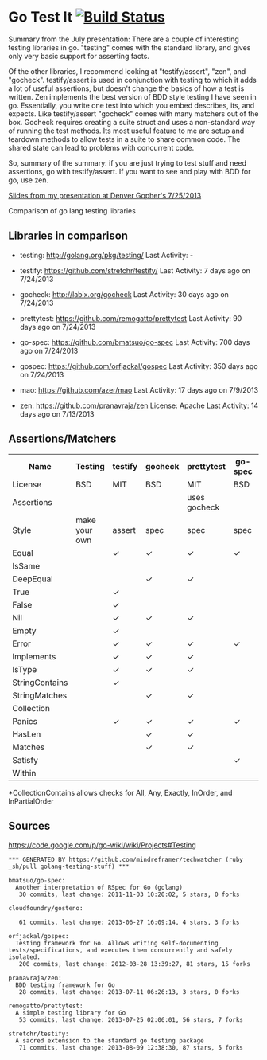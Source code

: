 # Go Test It [![Build Status](https://travis-ci.org/shageman/gotestit.png?branch=master)](https://travis-ci.org/shageman/gotestit)

Summary from the July presentation: There are a couple of interesting testing libraries in go. "testing" comes with the standard library, and gives only very basic support for asserting facts.

Of the other libraries, I recommend looking at "testify/assert", "zen", and "gocheck". testify/assert is used in conjunction with testing to which it adds a lot of useful assertions, but doesn't change the basics of how a test is written. Zen implements the best version of BDD style testing I have seen in go. Essentially, you write one test into which you embed describes, its, and expects. Like testify/assert "gocheck" comes with many matchers out of the box. Gocheck requires creating a suite struct and uses a non-standard way of running the test methods. Its most useful feature to me are setup and teardown methods to allow tests in a suite to share common code. The shared state can lead to problems with concurrent code.

So, summary of the summary: if you are just trying to test stuff and need assertions, go with testify/assert. If you want to see and play with BDD for go, use zen.


[Slides from my presentation at Denver Gopher's 7/25/2013](https://github.com/shageman/gotestit/blob/master/20130725denverGophersPresentation.pdf)

Comparison of go lang testing libraries

## Libraries in comparison

*   testing: http://golang.org/pkg/testing/
    Last Activity: -

*   testify: https://github.com/stretchr/testify/
    Last Activity: 7 days ago on 7/24/2013

*   gocheck: http://labix.org/gocheck
    Last Activity: 30 days ago on 7/24/2013

*   prettytest: https://github.com/remogatto/prettytest
    Last Activity: 90 days ago on 7/24/2013

*   go-spec: https://github.com/bmatsuo/go-spec
    Last Activity: 700 days ago on 7/24/2013

*   gospec: https://github.com/orfjackal/gospec
    Last Activity: 350 days ago on 7/24/2013

*   mao: https://github.com/azer/mao
    Last Activity: 17 days ago on 7/9/2013

*   zen: https://github.com/pranavraja/zen
    License: Apache
    Last Activity: 14 days ago on 7/13/2013

## Assertions/Matchers

<table>
    <tbody>
    <tr>
        <th>Name</th>
        <th>Testing</th>
        <th>testify</th>
        <th>gocheck</th>
        <th>prettytest</th>
        <th>go-spec</th>
        <th>gospec</th>
        <th>mao/zen</th>
    </tr>
    <tr>
        <td>License</td>
        <td>BSD</td>
        <td>MIT</td>
        <td>BSD</td>
        <td>MIT</td>
        <td>BSD</td>
        <td>Apache</td>
        <td>MIT/Apache</td>
    </tr>
    <tr>
        <td>Assertions</td>
        <td></td>
        <td></td>
        <td></td>
        <td>uses gocheck</td>
        <td></td>
        <td></td>
        <td></td>
    </tr>
    <tr>
        <td>Style</td>
        <td>make your own</td>
        <td>assert</td>
        <td>spec</td>
        <td>spec</td>
        <td>spec</td>
        <td>spec</td>
        <td>spec</td>
    </tr>
    <tr>
        <td>Equal</td>
        <td></td>
        <td>✓</td>
        <td>✓</td>
        <td>✓</td>
        <td>✓</td>
        <td>✓</td>
        <td>✓</td>
    </tr>
    <tr>
        <td>IsSame</td>
        <td></td>
        <td></td>
        <td></td>
        <td></td>
        <td></td>
        <td>✓</td>
        <td></td>
    </tr>
    <tr>
        <td>DeepEqual</td>
        <td></td>
        <td></td>
        <td>✓</td>
        <td>✓</td>
        <td></td>
        <td></td>
        <td></td>
    </tr>
    <tr>
        <td>True</td>
        <td></td>
        <td>✓</td>
        <td></td>
        <td></td>
        <td></td>
        <td>✓</td>
        <td></td>
    </tr>
    <tr>
        <td>False</td>
        <td></td>
        <td>✓</td>
        <td></td>
        <td></td>
        <td></td>
        <td>✓</td>
        <td></td>
    </tr>
    <tr>
        <td>Nil</td>
        <td></td>
        <td>✓</td>
        <td>✓</td>
        <td>✓</td>
        <td></td>
        <td>✓</td>
        <td>✓</td>
    </tr>
    <tr>
        <td>Empty</td>
        <td></td>
        <td>✓</td>
        <td></td>
        <td></td>
        <td></td>
        <td></td>
        <td></td>
    </tr>
    <tr>
        <td>Error</td>
        <td></td>
        <td>✓</td>
        <td>✓</td>
        <td>✓</td>
        <td>✓</td>
        <td></td>
        <td></td>
    </tr>
    <tr>
        <td>Implements</td>
        <td></td>
        <td>✓</td>
        <td>✓</td>
        <td>✓</td>
        <td></td>
        <td></td>
        <td></td>
    </tr>
    <tr>
        <td>IsType</td>
        <td></td>
        <td>✓</td>
        <td>✓</td>
        <td>✓</td>
        <td></td>
        <td></td>
        <td></td>
    </tr>
    <tr>
        <td>StringContains</td>
        <td></td>
        <td>✓</td>
        <td></td>
        <td></td>
        <td></td>
        <td></td>
        <td></td>
    </tr>
    <tr>
        <td>StringMatches</td>
        <td></td>
        <td></td>
        <td>✓</td>
        <td>✓</td>
        <td></td>
        <td></td>
        <td></td>
    </tr>
    <tr>
        <td>Collection</td>
        <td></td>
        <td></td>
        <td></td>
        <td></td>
        <td></td>
        <td>✓</td>
        <td></td>
    </tr>
    <tr>
        <td>Panics</td>
        <td></td>
        <td>✓</td>
        <td>✓</td>
        <td>✓</td>
        <td>✓</td>
        <td></td>
        <td></td>
    </tr>
    <tr>
        <td>HasLen</td>
        <td></td>
        <td></td>
        <td>✓</td>
        <td>✓</td>
        <td></td>
        <td></td>
        <td></td>
    </tr>
    <tr>
        <td>Matches</td>
        <td></td>
        <td></td>
        <td>✓</td>
        <td>✓</td>
        <td></td>
        <td></td>
        <td></td>
    </tr>
    <tr>
        <td>Satisfy</td>
        <td></td>
        <td></td>
        <td></td>
        <td></td>
        <td>✓</td>
        <td>✓</td>
        <td></td>
    </tr>
    <tr>
        <td>Within</td>
        <td></td>
        <td></td>
        <td></td>
        <td></td>
        <td></td>
        <td>✓</td>
        <td></td>
    </tr>
    </tbody>
</table>

*CollectionContains allows checks for All, Any, Exactly, InOrder, and InPartialOrder

## Sources

https://code.google.com/p/go-wiki/wiki/Projects#Testing

<!-- PROJECTS_LIST_START -->
    *** GENERATED BY https://github.com/mindreframer/techwatcher (ruby _sh/pull golang-testing-stuff) *** 

    bmatsuo/go-spec:
      Another interpretation of RSpec for Go (golang)
       30 commits, last change: 2011-11-03 10:20:02, 5 stars, 0 forks

    cloudfoundry/gosteno:

       61 commits, last change: 2013-06-27 16:09:14, 4 stars, 3 forks

    orfjackal/gospec:
      Testing framework for Go. Allows writing self-documenting tests/specifications, and executes them concurrently and safely isolated.
       200 commits, last change: 2012-03-28 13:39:27, 81 stars, 15 forks

    pranavraja/zen:
      BDD testing framework for Go
       28 commits, last change: 2013-07-11 06:26:13, 3 stars, 0 forks

    remogatto/prettytest:
      A simple testing library for Go
       53 commits, last change: 2013-07-25 02:06:01, 56 stars, 7 forks

    stretchr/testify:
      A sacred extension to the standard go testing package
       71 commits, last change: 2013-08-09 12:38:30, 87 stars, 5 forks
<!-- PROJECTS_LIST_END -->
